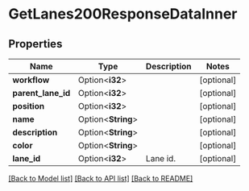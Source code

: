 # GetLanes200ResponseDataInner

## Properties

Name | Type | Description | Notes
------------ | ------------- | ------------- | -------------
**workflow** | Option<**i32**> |  | [optional]
**parent_lane_id** | Option<**i32**> |  | [optional]
**position** | Option<**i32**> |  | [optional]
**name** | Option<**String**> |  | [optional]
**description** | Option<**String**> |  | [optional]
**color** | Option<**String**> |  | [optional]
**lane_id** | Option<**i32**> | Lane id. | [optional]

[[Back to Model list]](../README.md#documentation-for-models) [[Back to API list]](../README.md#documentation-for-api-endpoints) [[Back to README]](../README.md)


